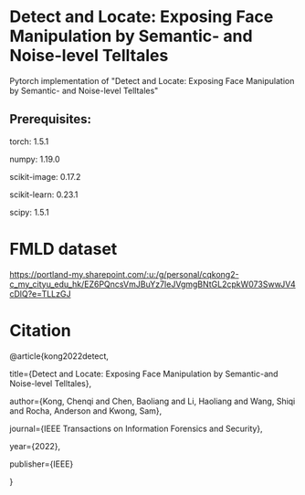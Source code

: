 # Detect and Locate: Exposing Face Manipulation by Semantic- and Noise-level Telltales
Pytorch implementation of "Detect and Locate: Exposing Face Manipulation by Semantic- and Noise-level Telltales"

## Prerequisites:
torch: 1.5.1

numpy: 1.19.0

scikit-image: 0.17.2

scikit-learn: 0.23.1

scipy: 1.5.1

# FMLD dataset
https://portland-my.sharepoint.com/:u:/g/personal/cqkong2-c_my_cityu_edu_hk/EZ6PQncsVmJBuYz7IeJVgmgBNtGL2cpkW073SwwJV4cDlQ?e=TLLzGJ

# Citation
@article{kong2022detect,

  title={Detect and Locate: Exposing Face Manipulation by Semantic-and Noise-level Telltales},
  
  author={Kong, Chenqi and Chen, Baoliang and Li, Haoliang and Wang, Shiqi and Rocha, Anderson and Kwong, Sam},
  
  journal={IEEE Transactions on Information Forensics and Security},
  
  year={2022},
  
  publisher={IEEE}
  
}
